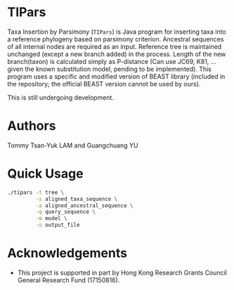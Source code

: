# TIPars

Taxa Insertion by Parsimony (`TIPars`) is Java program for inserting taxa into a reference phylogeny based on parsimony criterion.
Ancestral sequences of all internal nodes are required as an input. Reference tree is maintained unchanged (except a new branch added) in the process.
Length of the new branch(taxon) is calculated simply as P-distance (Can use JC69, K81, ... given the known substitution model, pending to be implemented).
This program uses a specific and modified version of BEAST library
(included in the repository; the official BEAST version cannot be used
by ours).


This is still undergoing development.

# Authors


Tommy Tsan-Yuk LAM and Guangchuang YU


# Quick Usage

```bash
./tipars -t tree \
	     -s aligned_taxa_sequence \
         -a aligned_ancestral_sequence \
		 -q query_sequence \
		 -m model \
		 -o output_file
```

# Acknowledgements

- This project is supported in part by Hong Kong Research Grants Council General Research Fund (17150816).
